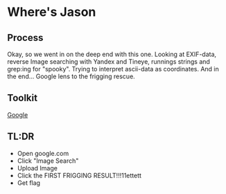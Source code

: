 # Where's Jason #

## Process ##

Okay, so we went in on the deep end with this one. Looking at EXIF-data, reverse Image searching with Yandex and Tineye, 
runnings strings and grep:ing for "spooky". Trying to interpret ascii-data as coordinates. And in the end... Google lens 
to the frigging rescue.

## Toolkit ##

[Google](https://google.com)

## TL:DR ##
- Open google.com
- Click "Image Search"
- Upload Image
- Click the FIRST FRIGGING RESULT!!!11ettett
- Get flag